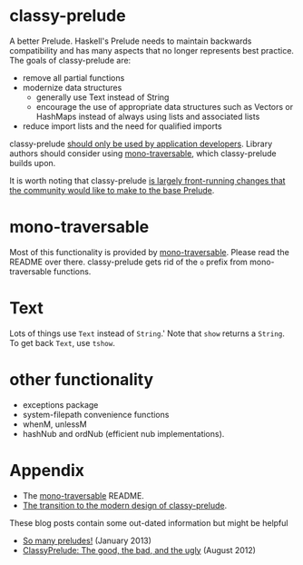 classy-prelude
==============

A better Prelude. Haskell's Prelude needs to maintain backwards compatibility and has many aspects that no longer represents best practice. The goals of classy-prelude are:

* remove all partial functions
* modernize data structures
  * generally use Text instead of String
  * encourage the use of appropriate data structures such as Vectors or HashMaps instead of always using lists and associated lists
* reduce import lists and the need for qualified imports

classy-prelude [should only be used by application developers](http://www.yesodweb.com/blog/2013/10/prelude-replacements-libraries). Library authors should consider using [mono-traversable](https://github.com/snoyberg/mono-traversable/blob/master/README.md), which classy-prelude builds upon.

It is worth noting that classy-prelude [is largely front-running changes that the community would like to make to the base Prelude](http://www.yesodweb.com/blog/2014/10/classy-base-prelude).

mono-traversable
================

Most of this functionality is provided by [mono-traversable](https://github.com/snoyberg/mono-traversable). Please read the README over there. classy-prelude gets rid of the `o` prefix from mono-traversable functions.


Text
====

Lots of things use `Text` instead of `String`.'
Note that `show` returns a `String`.
To get back `Text`, use `tshow`.


other functionality
===================

* exceptions package
* system-filepath convenience functions
* whenM, unlessM
* hashNub and ordNub (efficient nub implementations).


Appendix
========

* The [mono-traversable](https://github.com/snoyberg/mono-traversable) README.
* [The transition to the modern design of classy-prelude](http://www.yesodweb.com/blog/2013/09/classy-mono).

These blog posts contain some out-dated information but might be helpful
* [So many preludes!](http://www.yesodweb.com/blog/2013/01/so-many-preludes) (January 2013)
* [ClassyPrelude: The good, the bad, and the ugly](http://www.yesodweb.com/blog/2012/08/classy-prelude-good-bad-ugly) (August 2012)



